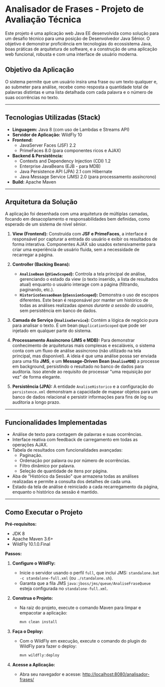 # Analisador de Frases - Projeto de Avaliação Técnica

Este projeto é uma aplicação web Java EE desenvolvida como solução para um desafio técnico para uma posição de Desenvolvedor Java Sênior. O objetivo é demonstrar proficiência em tecnologias do ecossistema Java, boas práticas de arquitetura de software, e a construção de uma aplicação web funcional, robusta e com uma interface de usuário moderna.

## Objetivo da Aplicação

O sistema permite que um usuário insira uma frase ou um texto qualquer e, ao submeter para análise, recebe como resposta a quantidade total de palavras distintas e uma lista detalhada com cada palavra e o número de suas ocorrências no texto.

---

## Tecnologias Utilizadas (Stack)

* **Linguagem:** Java 8 (com uso de Lambdas e Streams API)
* **Servidor de Aplicação:** WildFly 10
* **Frontend:**
    * JavaServer Faces (JSF) 2.2
    * PrimeFaces 8.0 (para componentes ricos e AJAX)
* **Backend & Persistência:**
    * Contexts and Dependency Injection (CDI) 1.2
    * Enterprise JavaBeans (EJB - para MDB)
    * Java Persistence API (JPA) 2.1 com Hibernate
    * Java Message Service (JMS) 2.0 (para processamento assíncrono)
* **Build:** Apache Maven

---

## Arquitetura da Solução

A aplicação foi desenhada com uma arquitetura de múltiplas camadas, focando em desacoplamento e responsabilidades bem definidas, como esperado de um sistema de nível sênior.

1.  **View (Frontend):** Construída com **JSF e PrimeFaces**, a interface é responsável por capturar a entrada do usuário e exibir os resultados de forma interativa. Componentes AJAX são usados extensivamente para criar uma experiência de usuário fluida, sem a necessidade de recarregar a página.

2.  **Controller (Backing Beans):**
    * **`AnaliseBean` (`@ViewScoped`):** Controla a tela principal de análise, gerenciando o estado da view (o texto inserido, a lista de resultados atual) enquanto o usuário interage com a página (filtrando, paginando, etc.).
    * **`HistoricoSessaoBean` (`@SessionScoped`):** Demonstra o uso de escopos diferentes. Este bean é responsável por manter um histórico de todas as análises realizadas *apenas durante a sessão do usuário*, sem persistência em banco de dados.

3.  **Camada de Serviço (`AnaliseService`):** Contém a lógica de negócio pura para analisar o texto. É um bean `@ApplicationScoped` que pode ser injetado em qualquer parte do sistema.

4.  **Processamento Assíncrono (JMS e MDB):** Para demonstrar conhecimento de arquiteturas mais complexas e escaláveis, o sistema conta com um fluxo de análise assíncrono (não utilizado na tela principal, mas disponível). A ideia é que uma análise possa ser enviada para uma fila **JMS**, e um **Message-Driven Bean (`AnaliseMDB`)** a processe em background, persistindo o resultado no banco de dados para auditoria. Isso atende ao requisito de processar "uma requisição por vez" de forma elegante.

5.  **Persistência (JPA):** A entidade `AnaliseHistorico` e a configuração do `persistence.xml` demonstram a capacidade de mapear objetos para um banco de dados relacional e persistir informações para fins de log ou auditoria a longo prazo.

---

## Funcionalidades Implementadas

* Análise de texto para contagem de palavras e suas ocorrências.
* Interface reativa com feedback de carregamento em todas as operações AJAX.
* Tabela de resultados com funcionalidades avançadas:
    * Paginação.
    * Ordenação por palavra ou por número de ocorrências.
    * Filtro dinâmico por palavra.
    * Seleção de quantidade de itens por página.
* Aba de "Histórico da Sessão" que armazena todas as análises realizadas e permite a consulta dos detalhes de cada uma.
* Estado da tela de análise é reiniciado a cada recarregamento da página, enquanto o histórico da sessão é mantido.

---

## Como Executar o Projeto

**Pré-requisitos:**
* JDK 8
* Apache Maven 3.6+
* WildFly 10.1.0.Final

**Passos:**
1.  **Configure o WildFly:**
    * Inicie o servidor usando o perfil `full`, que inclui JMS: `standalone.bat -c standalone-full.xml` (ou `./standalone.sh`).
    * Garanta que a fila JMS `java:jboss/jms/queue/AnaliseFraseQueue` esteja configurada no `standalone-full.xml`.

2.  **Construa o Projeto:**
    * Na raiz do projeto, execute o comando Maven para limpar e empacotar a aplicação:
        ```bash
        mvn clean install
        ```

3.  **Faça o Deploy:**
    * Com o WildFly em execução, execute o comando do plugin do WildFly para fazer o deploy:
        ```bash
        mvn wildfly:deploy
        ```

4.  **Acesse a Aplicação:**
    * Abra seu navegador e acesse: [http://localhost:8080/analisador-frases/](http://localhost:8080/analisador-frases/)
